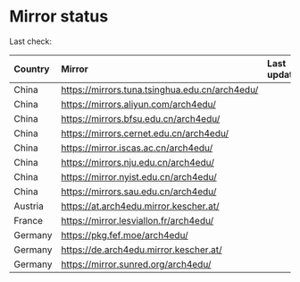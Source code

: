 <script src="./time.js"></script>
# Mirror status
Last check: <script type="text/javascript">localize(1737739124.818023);</script>

|Country|Mirror|Last update|
|:------|:-----|:----------|
|China|https://mirrors.tuna.tsinghua.edu.cn/arch4edu/|<script type="text/javascript">localize(1737700797);</script>|
|China|https://mirrors.aliyun.com/arch4edu/|<script type="text/javascript">localize(1737700797);</script>|
|China|https://mirrors.bfsu.edu.cn/arch4edu/|<script type="text/javascript">localize(1737700797);</script>|
|China|https://mirrors.cernet.edu.cn/arch4edu/|<script type="text/javascript">localize(1737700797);</script>|
|China|https://mirror.iscas.ac.cn/arch4edu/|<script type="text/javascript">localize(1737700797);</script>|
|China|https://mirrors.nju.edu.cn/arch4edu/|<script type="text/javascript">localize(1737614455);</script>|
|China|https://mirror.nyist.edu.cn/arch4edu/|<script type="text/javascript">localize(1737700797);</script>|
|China|https://mirrors.sau.edu.cn/arch4edu/|<script type="text/javascript">localize(1731653531);</script>|
|Austria|https://at.arch4edu.mirror.kescher.at/|<script type="text/javascript">localize(1737700797);</script>|
|France|https://mirror.lesviallon.fr/arch4edu/|<script type="text/javascript">localize(1737700797);</script>|
|Germany|https://pkg.fef.moe/arch4edu/|<script type="text/javascript">localize(1737700797);</script>|
|Germany|https://de.arch4edu.mirror.kescher.at/|<script type="text/javascript">localize(1737700797);</script>|
|Germany|https://mirror.sunred.org/arch4edu/|<script type="text/javascript">localize(1737700797);</script>|

<script src="./tablefilter/tablefilter.js"></script>
<script src="./table.js"></script>